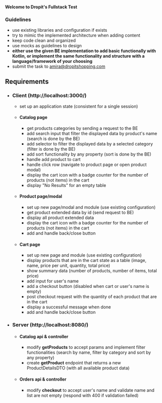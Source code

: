 #### Welcome to Dropit's Fullstack Test

### Guidelines

* use existing libraries and configuration if exists
* try to mimic the implemented architecture when adding content
* keep code clean and organized
* use mocks as guidelines to design
* **either use the given BE implementation to add basic functionally with Kotlin, or implement the same functionality and structure with a language/framework of your choosing**
* submit the task to [amira@dropitshopping.com](mailto:amira@dropitshopping.com)

## Requirements

* ### Client (http://localhost:3000/)

  * set up an application state (consistent for a single session)

  * #### Catalog page
      * get products categories by sending a request to the BE
      * add search input that filter the displayed data by product's name (search is done by the BE)
      * add selector to filter the displayed data by a selected category (filter is done by the BE)
      * add sort functionality by any property (sort is done by the BE)
      * handle add product to cart
      * handle click row (navigate to product page or open product modal)
      * display the cart icon with a badge counter for the number of products (not items) in the cart
      * display "No Results" for an empty table
      
  * #### Product page/modal
      * set up new page/modal and module (use existing configuration)
      * get product extended data by id (send request to BE)
      * display all product extended data
      * display the cart icon with a badge counter for the number of products (not items) in the cart
      * add and handle back/close button
      
  * #### Cart page
      * set up new page and module (use existing configuration)
      * display products that are in the cart state as a table (image, name, price per unit, quantity, total price)
      * show summary data (number of products, number of items, total price)
      * add input for user's name
      * add a checkout button (disabled when cart or user's name is empty)
      * post checkout request with the quantity of each product that are in the cart
      * display a successful message when done
      * add and handle back/close button
      
* ### Server (http://localhost:8080/)

  * #### Catalog api & controller
    * modify **getProducts** to accept params and implement filter functionalities (search by name, filter by category and sort by any property)
    * create **getProduct** endpoint that returns a new ProductDetailsDTO (with all available product data)

  * #### Orders api & controller
    * modify **checkout** to accept user's name and validate name and list are not empty (respond with 400 if validation failed)
